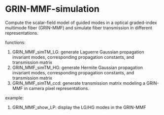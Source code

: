 # GRIN-MMF-simulation
Compute the scalar-field model of guided modes in a optical graded-index multimode fiber (GRIN-MMF) and simulate fiber transmission in different representations.

functions:
1. GRIN_MMF_simTM_LG: generate Laguerre Gaussian propagation invariant modes, corresponding propagation constants, and transmission matrix
2. GRIN_MMF_simTM_HG: generate Hermite Gaussian propagation invariant modes, corresponding propagation constants, and transmission matrix
3. GRIN_MMF_simTM_ccd: generate transmission matrix modeling a GRIN-MMF in camera pixel representations.

example:
1. GRIN_MMF_show_LP: display the LG/HG modes in the GRIN-MMF
